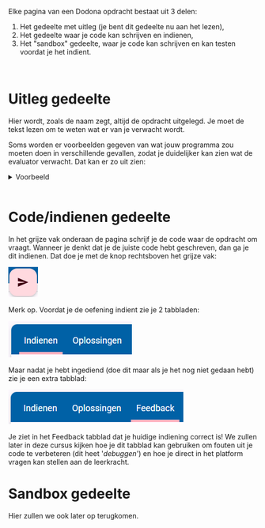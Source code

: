 Elke pagina van een Dodona opdracht bestaat uit 3 delen:
1. Het gedeelte met uitleg (je bent dit gedeelte nu aan het lezen),
2. Het gedeelte waar je code kan schrijven en indienen,
3. Het "sandbox" gedeelte, waar je code kan schrijven en kan testen voordat je het indient.

<br>

# Uitleg gedeelte
Hier wordt, zoals de naam zegt, altijd de opdracht uitgelegd. Je moet de tekst lezen om te weten wat er van je verwacht wordt. 

Soms worden er voorbeelden gegeven van wat jouw programma zou moeten doen in verschillende gevallen, zodat je duidelijker kan zien wat de evaluator verwacht. Dat kan er zo uit zien:
<details>
<summary>Voorbeeld</summary>
<h3><b>Invoer</b></h3>
<pre><code>1+1</code></pre>
<h3><b>Uitvoer</b></h3>
<pre><code>2</code></pre>
</details>

<br>

# Code/indienen gedeelte
In het grijze vak onderaan de pagina schrijf je de code waar de opdracht om vraagt. Wanneer je denkt dat je de juiste code hebt geschreven, dan ga je dit indienen. Dat doe je met de knop rechtsboven het grijze vak: 

<img src="media/indienen_knop.png" alt="Indienen knop">

Merk op. Voordat je de oefening indient zie je 2 tabbladen:

<img src="media/indienen_2tabbladen.png" alt="2 tabbladen: Indienen en Oplossingen">

Maar nadat je hebt ingediend (doe dit maar als je het nog niet gedaan hebt) zie je een extra tabblad:

<img src="media/indienen_3tabbladen.png" alt="3 tabbladen: Indienen, Oplossingen, en Feedback">

Je ziet in het Feedback tabblad dat je huidige indiening correct is! We zullen later in deze cursus kijken hoe je dit tabblad kan gebruiken om fouten uit je code te verbeteren (dit heet '<i>debuggen</i>') en hoe je direct in het platform vragen kan stellen aan de leerkracht.

# Sandbox gedeelte
Hier zullen we ook later op terugkomen.